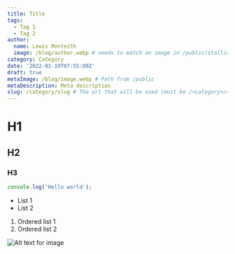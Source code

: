 ```yaml
---
title: Title
tags:
  - Tag 1
  - Tag 2
author:
  name: Lewis Monteith
  image: /blog/author.webp # needs to match an image in /public/stallions/
category: Category
date: '2022-01-19T07:55:00Z'
draft: true
metaImage: /blog/image.webp # Path from /public
metaDescription: Meta description
slug: /category/slug # The url that will be used (must be /<category>/<slug>)
---
```


# H1

## H2

### H3

```javascript
console.log('Hello world');
```

- List 1
- List 2

1. Ordered list 1
2. Ordered list 2

![Alt text for image](/blog/<path_to_image>.webp)
